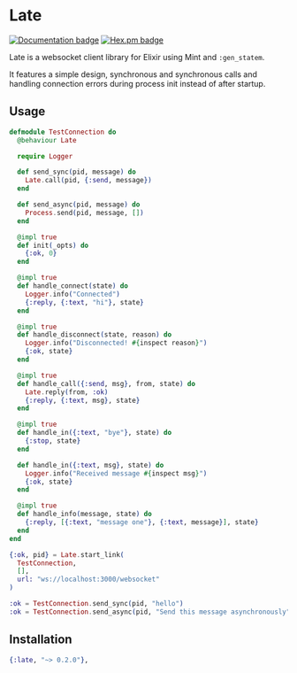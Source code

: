 # Late

[![Documentation badge](https://img.shields.io/badge/Hexdocs-ff6900)](https://hexdocs.pm/late/)
[![Hex.pm badge](https://img.shields.io/badge/hex.pm-informational)](https://hex.pm/packages/late)

Late is a websocket client library for Elixir using Mint and `:gen_statem`.

It features a simple design, synchronous and synchronous calls and handling connection errors during process init instead of after startup.

## Usage

```elixir
defmodule TestConnection do
  @behaviour Late

  require Logger

  def send_sync(pid, message) do
    Late.call(pid, {:send, message})
  end

  def send_async(pid, message) do
    Process.send(pid, message, [])
  end

  @impl true
  def init(_opts) do
    {:ok, 0}
  end

  @impl true
  def handle_connect(state) do
    Logger.info("Connected")
    {:reply, {:text, "hi"}, state}
  end

  @impl true
  def handle_disconnect(state, reason) do
    Logger.info("Disconnected! #{inspect reason}")
    {:ok, state}
  end

  @impl true
  def handle_call({:send, msg}, from, state) do
    Late.reply(from, :ok)
    {:reply, {:text, msg}, state}
  end

  @impl true
  def handle_in({:text, "bye"}, state) do
    {:stop, state}
  end

  def handle_in({:text, msg}, state) do
    Logger.info("Received message #{inspect msg}")
    {:ok, state}
  end

  @impl true
  def handle_info(message, state) do
    {:reply, [{:text, "message one"}, {:text, message}], state}
  end
end

{:ok, pid} = Late.start_link(
  TestConnection,
  [],
  url: "ws://localhost:3000/websocket"
)

:ok = TestConnection.send_sync(pid, "hello")
:ok = TestConnection.send_async(pid, "Send this message asynchronously")
```

## Installation

```elixir
{:late, "~> 0.2.0"},
```

